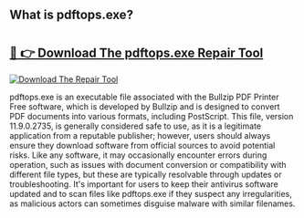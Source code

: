 ## What is pdftops.exe? 

# <h2><a href="https://exedetect.com/download.php?pdftops.exe">🔗 👉 Download The pdftops.exe Repair Tool</a></h2>

[![Download The Repair Tool](https://exedetect.com/download-button.jpg)](https://exedetect.com/download.php?pdftops.exe)

pdftops.exe is an executable file associated with the Bullzip PDF Printer Free software, which is developed by Bullzip and is designed to convert PDF documents into various formats, including PostScript. This file, version 11.9.0.2735, is generally considered safe to use, as it is a legitimate application from a reputable publisher; however, users should always ensure they download software from official sources to avoid potential risks. Like any software, it may occasionally encounter errors during operation, such as issues with document conversion or compatibility with different file types, but these are typically resolvable through updates or troubleshooting. It's important for users to keep their antivirus software updated and to scan files like pdftops.exe if they suspect any irregularities, as malicious actors can sometimes disguise malware with similar filenames.